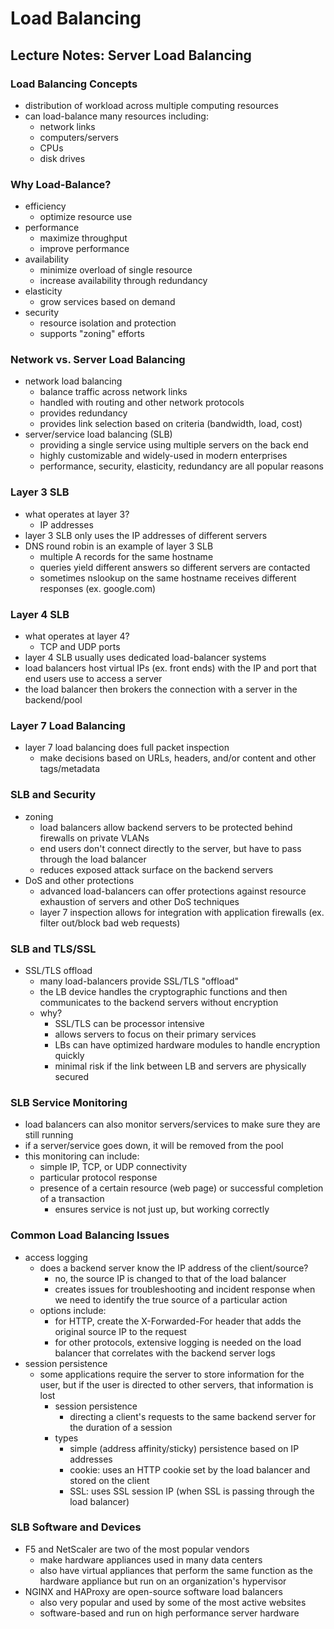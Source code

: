 # Load Balancing

## Lecture Notes: Server Load Balancing

### Load Balancing Concepts

* distribution of workload across multiple computing resources
* can load-balance many resources including:
  * network links
  * computers/servers
  * CPUs
  * disk drives

### Why Load-Balance?

* efficiency
  * optimize resource use
* performance
  * maximize throughput
  * improve performance
* availability
  * minimize overload of single resource
  * increase availability through redundancy
* elasticity
  * grow services based on demand
* security
  * resource isolation and protection
  * supports "zoning" efforts

### Network vs. Server Load Balancing

* network load balancing
  * balance traffic across network links
  * handled with routing and other network protocols
  * provides redundancy
  * provides link selection based on criteria (bandwidth, load, cost)
* server/service load balancing (SLB)
  * providing a single service using multiple servers on the back end
  * highly customizable and widely-used in modern enterprises
  * performance, security, elasticity, redundancy are all popular reasons

### Layer 3 SLB

* what operates at layer 3?
  * IP addresses
* layer 3 SLB only uses the IP addresses of different servers
* DNS round robin is an example of layer 3 SLB
  * multiple A records for the same hostname
  * queries yield different answers so different servers are contacted
  * sometimes nslookup on the same hostname receives different responses (ex. google.com)

### Layer 4 SLB

* what operates at layer 4?
  * TCP and UDP ports
* layer 4 SLB usually uses dedicated load-balancer systems
* load balancers host virtual IPs (ex. front ends) with the IP and port that end users use to access a server
* the load balancer then brokers the connection with a server in the backend/pool

### Layer 7 Load Balancing

* layer 7 load balancing does full packet inspection
  * make decisions based on URLs, headers, and/or content and other tags/metadata

### SLB and Security

* zoning
  * load balancers allow backend servers to be protected behind firewalls on private VLANs
  * end users don't connect directly to the server, but have to pass through the load balancer
  * reduces exposed attack surface on the backend servers
* DoS and other protections
  * advanced load-balancers can offer protections against resource exhaustion of servers and other DoS techniques
  * layer 7 inspection allows for integration with application firewalls (ex. filter out/block bad web requests)

### SLB and TLS/SSL

* SSL/TLS offload
  * many load-balancers provide SSL/TLS "offload"
  * the LB device handles the cryptographic functions and then communicates to the backend servers without encryption
  * why?
    * SSL/TLS can be processor intensive
    * allows servers to focus on their primary services
    * LBs can have optimized hardware modules to handle encryption quickly
    * minimal risk if the link between LB and servers are physically secured

### SLB Service Monitoring

* load balancers can also monitor servers/services to make sure they are still running
* if a server/service goes down, it will be removed from the pool
* this monitoring can include:
  * simple IP, TCP, or UDP connectivity
  * particular protocol response
  * presence of a certain resource (web page) or successful completion of a transaction
    * ensures service is not just up, but working correctly

### Common Load Balancing Issues

* access logging
  * does a backend server know the IP address of the client/source?
    * no, the source IP is changed to that of the load balancer
    * creates issues for troubleshooting and incident response when we need to identify the true source of a particular action
  * options include:
    * for HTTP, create the X-Forwarded-For header that adds the original source IP to the request
    * for other protocols, extensive logging is needed on the load balancer that correlates with the backend server logs
* session persistence
  * some applications require the server to store information for the user, but if the user is directed to other servers, that information is lost
    * session persistence
      * directing a client's requests to the same backend server for the duration of a session
    * types
      * simple (address affinity/sticky) persistence based on IP addresses
      * cookie: uses an HTTP cookie set by the load balancer and stored on the client
      * SSL: uses SSL session IP (when SSL is passing through the load balancer)

### SLB Software and Devices

* F5 and NetScaler are two of the most popular vendors
  * make hardware appliances used in many data centers
  * also have virtual appliances that perform the same function as the hardware appliance but run on an organization's hypervisor
* NGINX and HAProxy are open-source software load balancers
  * also very popular and used by some of the most active websites
  * software-based and run on high performance server hardware
